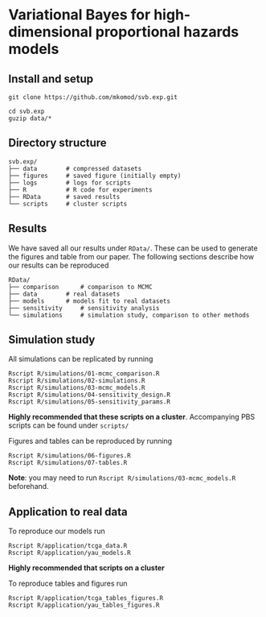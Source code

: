 # Variational Bayes for high-dimensional proportional hazards models

## Install and setup

```
git clone https://github.com/mkomod/svb.exp.git
```

```
cd svb.exp
guzip data/*
```

## Directory structure

```
svb.exp/
├── data		# compressed datasets
├── figures		# saved figure (initially empty)
├── logs		# logs for scripts
├── R			# R code for experiments
├── RData		# saved results
└── scripts		# cluster scripts
```

## Results

We have saved all our results under `RData/`. These can be used to generate the figures and table from our paper. The following sections describe how our results can be reproduced

```
RData/
├── comparison		# comparison to MCMC
├── data		# real datasets
├── models		# models fit to real datasets
├── sensitivity		# sensitivity analysis
└── simulations		# simulation study, comparison to other methods
```

## Simulation study

All simulations can be replicated by running

```
Rscript R/simulations/01-mcmc_comparison.R
Rscript R/simulations/02-simulations.R
Rscript R/simulations/03-mcmc_models.R
Rscript R/simulations/04-sensitivity_design.R
Rscript R/simulations/05-sensitivity_params.R
```

**Highly recommended that these scripts on a cluster**. Accompanying PBS scripts can be found under `scripts/`

Figures and tables can be reproduced by running

```
Rscript R/simulations/06-figures.R
Rscript R/simulations/07-tables.R
```

**Note**: you may need to run `Rscript R/simulations/03-mcmc_models.R` beforehand.

## Application to real data

To reproduce our models run

```
Rscript R/application/tcga_data.R
Rscript R/application/yau_models.R
```

**Highly recommended that scripts on a cluster**

To reproduce tables and figures run

```
Rscript R/application/tcga_tables_figures.R
Rscript R/application/yau_tables_figures.R
```


